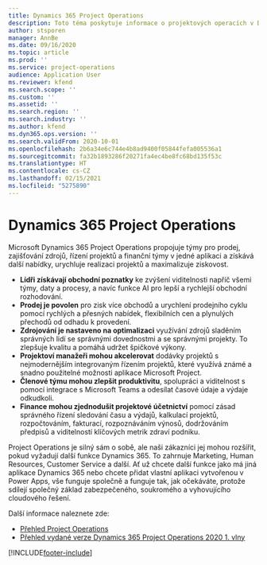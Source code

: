 ```yaml
---
title: Dynamics 365 Project Operations
description: Toto téma poskytuje informace o projektových operacích v Dynamics 365.
author: stsporen
manager: AnnBe
ms.date: 09/16/2020
ms.topic: article
ms.prod: ''
ms.service: project-operations
audience: Application User
ms.reviewer: kfend
ms.search.scope: ''
ms.custom: ''
ms.assetid: ''
ms.search.region: ''
ms.search.industry: ''
ms.author: kfend
ms.dyn365.ops.version: ''
ms.search.validFrom: 2020-10-01
ms.openlocfilehash: 2b6a34e6c744e4b8ad9400f05844fefa005536a1
ms.sourcegitcommit: fa32b1893286f20271fa4ec4be8fc68bd135f53c
ms.translationtype: HT
ms.contentlocale: cs-CZ
ms.lasthandoff: 02/15/2021
ms.locfileid: "5275890"
---
```

# <a name="dynamics-365-project-operations"></a>Dynamics 365 Project Operations

Microsoft Dynamics 365 Project Operations propojuje týmy pro prodej, zajišťování zdrojů, řízení projektů a finanční týmy v jedné aplikaci a získává další nabídky, urychluje realizaci projektů a maximalizuje ziskovost.

-   **Lídři získávají obchodní poznatky** ke zvýšení viditelnosti napříč všemi týmy, daty a procesy, a navíc funkce AI pro lepší a rychlejší obchodní rozhodování.
-   **Prodej je povolen** pro zisk více obchodů a urychlení prodejního cyklu pomocí rychlých a přesných nabídek, flexibilních cen a plynulých přechodů od odhadu k provedení.
-   **Zdrojování je nastaveno na optimalizaci** využívání zdrojů sladěním správných lidí se správnými dovednostmi a se správnými projekty. To zlepšuje kvalitu a pomáhá udržet špičkové výkony.
-   **Projektoví manažeři mohou akcelerovat** dodávky projektů s nejmodernějším integrovaným řízením projektů, které využívá známé a snadno použitelné možnosti aplikace Microsoft Project.
-   **Členové týmu mohou zlepšit produktivitu**, spolupráci a viditelnost s pomocí integrace s Microsoft Teams a odesílat časové údaje a výdaje odkudkoli.
-   **Finance mohou zjednodušit projektové účetnictví** pomocí zásad správného řízení sledování času a výdajů, kalkulací projektů, rozpočtováním, fakturací, rozpoznáváním výnosů, dodržováním předpisů a viditelností klíčových metrik zdraví podniku.

Project Operations je silný sám o sobě, ale naši zákazníci jej mohou rozšířit, pokud vyžadují další funkce Dynamics 365. To zahrnuje Marketing, Human Resources, Customer Service a další. Ať už chcete další funkce jako má jiná aplikace Dynamics 365 nebo chcete přidat vlastní aplikaci vytvořenou v Power Apps, vše funguje společně a funguje tak, jak očekáváte, protože sdílejí společný základ zabezpečeného, soukromého a vyhovujícího cloudového řešení.

Další informace naleznete zde:

- [Přehled Project Operations](https://dynamics.microsoft.com/en-us/project-operations/overview/)
- [Přehled vydané verze Dynamics 365 Project Operations 2020 1. vlny](https://docs.microsoft.com/dynamics365-release-plan/2020wave1/dynamics365-project-operations/)



[!INCLUDE[footer-include](includes/footer-banner.md)]